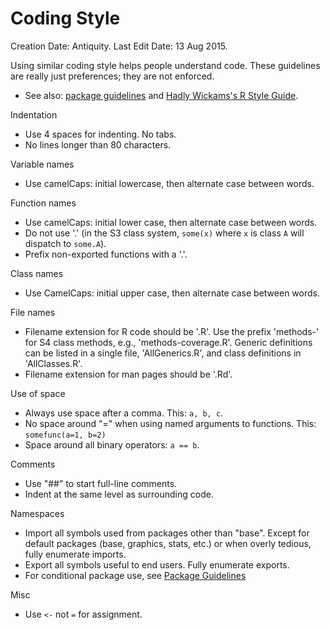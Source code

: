 # Coding Style

Creation Date: Antiquity.
Last Edit Date: 13 Aug 2015.

Using similar coding style helps people understand code.  These
guidelines are really just preferences; they are not enforced. 

* See also: [package guidelines](/developers/package-guidelines)
  and [Hadly Wickams's R Style Guide](http://r-pkgs.had.co.nz/style.html).

Indentation

* Use 4 spaces for indenting.  No tabs.
* No lines longer than 80 characters.

Variable names

* Use camelCaps: initial lowercase, then alternate case between words.

Function names

* Use camelCaps: initial lower case, then alternate case between words.
* Do not use '.' (in the S3 class system, `some(x)` where `x` is class
  `A` will dispatch to `some.A`).
* Prefix non-exported functions with a '.'.
 
Class names

* Use CamelCaps: initial upper case, then alternate case between
  words.

File names

* Filename extension for R code should be '.R'. Use the prefix 
  'methods-' for S4 class methods, e.g., 'methods-coverage.R'. Generic 
  definitions can be listed in a single file, 'AllGenerics.R', and
  class definitions in 'AllClasses.R'.
* Filename extension for man pages should be '.Rd'. 

Use of space

* Always use space after a comma.  This: `a, b, c`.
* No space around "=" when using named arguments to functions. This:
  `somefunc(a=1, b=2)`
* Space around all binary operators: `a == b`.

Comments

* Use "##" to start full-line comments.
* Indent at the same level as surrounding code.

Namespaces

* Import all symbols used from packages other than "base". Except for
  default packages (base, graphics, stats, etc.) or when overly
  tedious, fully enumerate imports.
* Export all symbols useful to end users. Fully enumerate exports.
* For conditional package use, see
  [Package Guidelines](/developers/package-guidelines/#dependencies)

Misc

* Use `<-` not `=` for assignment.
